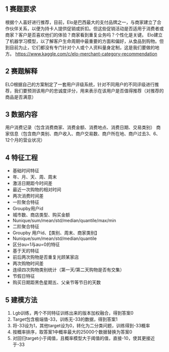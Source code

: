 ## 1 赛题要求
根据个人喜好进行推荐，目前，Elo是巴西最大的支付品牌之一，与商家建立了合作伙伴关系，以便为持卡人提供促销或折扣。但这些促销活动是否适用于消费者或商家？客户是否喜欢他们的体验？商家看到重复业务吗？个性化是关键。
Elo建立了机器学习模型，以了解客户生命周期中最重要的方面和偏好，从食品到购物。但到目前为止，它们都没有专门针对个人或个人资料量身定制，这是我们要做的地方。
https://www.kaggle.com/c/elo-merchant-category-recommendation

## 2 赛题解释
ELO根据自己的方案制定了一套用户评级系统，针对不同用户的不同评级进行推荐，我们要预测该用户的忠诚度评分，用来表示在该用户是否值得推荐（对推荐的商品是否满意）
## 3 数据内容
用户消费记录（包含消费商家、消费金额、消费地点、消费日期、交易类别）
商家信息（包含商户类别、商户收入、商户交易数、商户所在地、商户过去3、6、12个月的营业状况）
## 4 特征工程
* 基础时间特征
* 年、月、天、周、周末
* 激活日期距今时间差
* 最近一次购物的相对时间
* 两次消费时间差
* 一阶聚合特征
* Groupby用户id
* 城市数、商店类型、购买金额
* Nunique/sum/mean/std/median/quantile/max/min
* 二阶聚合特征
* Groupby 用户id、【类别、周末、商家类别】
* Nunique/sum/mean/std/median/quantile
* 区分au=1与au=0的特征
* 基于天的特征
* 前后两次购物是否重复光顾某家店
* 两次购物时间差
* 连续四次购物类别统计（第一天/第二天购物是否有交集）
* 节假日特征
* 购买日期距黑色星期五、父亲节等节日的天数
## 5 建模方法
1. Lgb训练，两个不同特征训练出来的版本加权融合，得到答案0
2. Target包含极端值-33，训练无-33的数据，得到答案1
3. 将-33设为1，其他target设为0，转化为二分类问题，训练得到-33概率
4. 按概率排序，取答案1中概率最大的25000个数据替换为答案0
5. 对回归target小于阈值，且概率模型大于阈值的值，直接-10，使其更接近于-33
